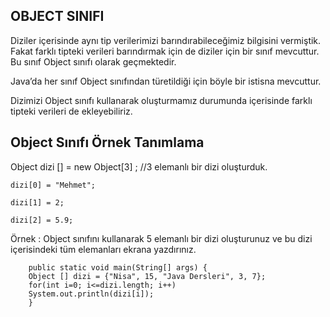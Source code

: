 ## OBJECT SINIFI​
Diziler içerisinde aynı tip verilerimizi barındırabileceğimiz bilgisini vermiştik. Fakat farklı tipteki verileri barındırmak için de diziler için bir sınıf mevcuttur. Bu sınıf Object sınıfı olarak geçmektedir.​

Java’da her sınıf Object sınıfından türetildiği için böyle bir istisna mevcuttur.​

Dizimizi Object sınıfı kullanarak oluşturmamız durumunda içerisinde farklı tipteki verileri de ekleyebiliriz.​

## Object Sınıfı Örnek Tanımlama​
 Object dizi [] = new Object[3] ; //3 elemanlı bir dizi oluşturduk.​

    dizi[0] = "Mehmet";​

    dizi[1] = 2;​

    dizi[2] = 5.9;​

Örnek :
Object sınıfını kullanarak 5 elemanlı bir dizi oluşturunuz ve bu dizi içerisindeki tüm elemanları ekrana yazdırınız.​

        public static void main(String[] args) {
        Object [] dizi = {"Nisa", 15, "Java Dersleri", 3, 7}; 
        for(int i=0; i<=dizi.length; i++)
        System.out.println(dizi[i]);
        }
